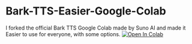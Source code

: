 # Bark-TTS-Easier-Google-Colab

I forked the official Bark TTS Google Colab made by Suno AI and made it Easier to use for everyone, with some options. <a target="_blank" href="https://colab.research.google.com/github/Nick088Official/Bark-TTS-Easier-Google-Colab/blob/main/Bark_TTS_Easier.ipynb">
  <img src="https://colab.research.google.com/assets/colab-badge.svg" alt="Open In Colab"/>
</a>
